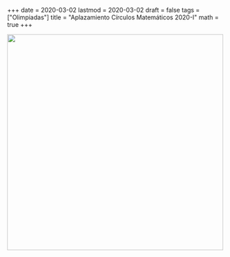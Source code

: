 +++
date      = 2020-03-02
lastmod   = 2020-03-02
draft     = false
tags      = ["Olimpiadas"]
title     = "Aplazamiento Círculos Matemáticos 2020-I"
math      = true
+++

<img src="https://matematicas.netlify.com/img/cancelacionCirculos.jpg"  width="500"/>
